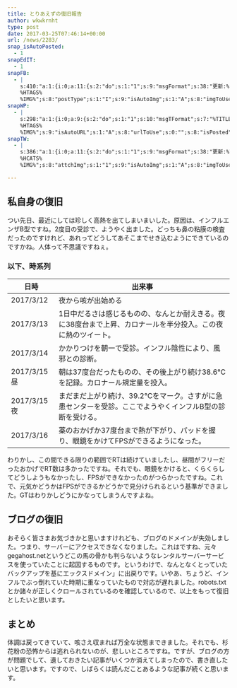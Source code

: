 ```yaml
---
title: とりあえずの復旧報告
author: wkwkrnht
type: post
date: 2017-03-25T07:46:14+00:00
url: /news/2283/
snap_isAutoPosted:
  - 1
snapEdIT:
  - 1
snapFB:
  - |
    s:410:"a:1:{i:0;a:11:{s:2:"do";s:1:"1";s:9:"msgFormat";s:38:"更新:%URL% - %TITLE%
    %HTAGS%
    %IMG%";s:8:"postType";s:1:"I";s:9:"isAutoImg";s:1:"A";s:8:"imgToUse";s:0:"";s:9:"isAutoURL";s:1:"A";s:8:"urlToUse";s:0:"";s:8:"isPosted";s:1:"1";s:4:"pgID";s:33:"1191820534203303_1407112119340809";s:7:"postURL";s:63:"http://www.facebook.com/1191820534203303/posts/1407112119340809";s:5:"pDate";s:19:"2017-03-25 07:46:20";}}";
snapWP:
  - |
    s:298:"a:1:{i:0;a:9:{s:2:"do";s:1:"1";s:10:"msgTFormat";s:7:"%TITLE%";s:9:"msgFormat";s:21:"%URL%
    %HTAGS%
    %IMG%";s:9:"isAutoURL";s:1:"A";s:8:"urlToUse";s:0:"";s:8:"isPosted";s:1:"1";s:4:"pgID";s:3:"779";s:7:"postURL";s:37:"https://wkwkrnht.wordpress.com/?p=779";s:5:"pDate";s:19:"2017-03-25 07:46:31";}}";
snapTW:
  - |
    s:386:"a:1:{i:0;a:11:{s:2:"do";s:1:"1";s:9:"msgFormat";s:38:"更新:%TITLE% - %URL%
    %HCATS%
    %IMG%";s:8:"attchImg";s:1:"1";s:9:"isAutoImg";s:1:"A";s:8:"imgToUse";s:0:"";s:9:"isAutoURL";s:1:"A";s:8:"urlToUse";s:0:"";s:8:"isPosted";s:1:"1";s:4:"pgID";s:18:"845542402735538177";s:7:"postURL";s:54:"https://twitter.com/wkwkrnht/status/845542402735538177";s:5:"pDate";s:19:"2017-03-25 07:46:33";}}";

---
```

## 私自身の復旧

つい先日、最近にしては珍しく高熱を出てしまいまいした。原因は、インフルエンザB型ですね。2度目の受診で、ようやく出ました。どっちも鼻の粘膜の検査だったのですけれど、あれってどうしてあそこまでせき込むようにできているのですかね。人体って不思議ですねぇ。

### 以下、時系列

| 日時          | 出来事                                                      |
| ----------- | -------------------------------------------------------- |
| 2017/3/12   | 夜から咳が出始める                                                |
| 2017/3/13   | 1日中だるさは感じるものの、なんとか耐えきる。夜に38度台まで上昇、カロナールを半分投入。この夜に熱のツイート。 |
| 2017/3/14   | かかりつけを朝一で受診。インフル陰性により、風邪との診断。                            |
| 2017/3/15 昼 | 朝は37度台だったものの、その後上がり続け38.6℃を記録。カロナール規定量を投入。               |
| 2017/3/15 夜 | まだまだ上がり続け、39.2℃をマーク。さすがに急患センターを受診。ここでようやくインフルB型の診断を受ける。  |
| 2017/3/16   | 薬のおかげか37度台まで熱が下がり、パッドを握り、眼鏡をかけてFPSができるようになった。            |

わりかし、この間できる限りの範囲でRTは続けていましたし、昼間がフリーだったおかげでRT数は多かったですね。それでも、眼鏡をかけると、くらくらしてどうしようもなかったし、FPSができなかったのがつらかったですね。これで、元気かどうかはFPSができるかどうかで見分けられるという基準ができました。GTはわりかしどうにかなってしまうんですよね。

## ブログの復旧

おそらく皆さまお気づきかと思いますけれども、ブログのドメインが失効しました。つまり、サーバーにアクセスできなくなりました。これはですね、元々gegahost.netというどこの馬の骨かも判らないようなレンタルサーバーサービスを使っていたことに起因するものです。というわけで、なんとなくとっていたバックアップを基にエックスドメイン」に出戻りです。いやあ、ちょうど、インフルでぶっ倒れていた時期に重なっていたもので対応が遅れました。robots.txtとか諸々が正しくクロールされているのを確認しているので、以上をもって復旧としたいと思います。

## まとめ

体調は戻ってきていて、咳さえ収まれば万全な状態まできました。それでも、杉花粉の恐怖からは逃れられないのが、悲しいところですね。ですが、ブログの方が問題でして、遺しておきたい記事がいくつか消えてしまったので、書き直したいと思います。ですので、しばらくは読んだことあるような記事が続くと思います。
